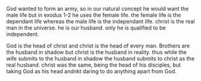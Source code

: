 God wanted to form an army, so in our natural concept he would want the male life
but in exodus 1-2 he uses the female life. the female life is the dependant life
whereas the male life is the independant life. christ is the real man in the universe.
he is our husband. only he is qualified to be independent.

God is the head of christ and christ is the head of every man. Brothers are the husband
in shadow but christ is the husband in reality. thus while the wife submits to the
husband in shadow the husband submits to christ as the real husband. christ was the same,
being the head of his disciples, but taking God as his head andnkt daring to do
anything apart from God.
